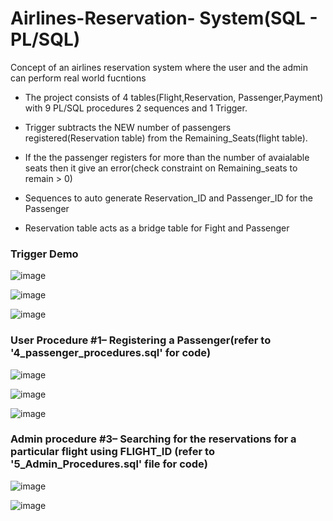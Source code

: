 # Airlines-Reservation- System(SQL - PL/SQL)
Concept of an airlines reservation system where the user and the admin can perform real world fucntions

* The project consists of 4 tables(Flight,Reservation, Passenger,Payment) with 9 PL/SQL procedures 2 sequences and 1 Trigger. 

* Trigger subtracts the NEW number of passengers registered(Reservation table) from the Remaining_Seats(flight table). 
* If the the passenger registers for more than the number of avaialable seats then it give an error(check constraint on Remaining_seats to remain > 0)
* Sequences to auto generate Reservation_ID and Passenger_ID for the Passenger
* Reservation table acts as a bridge table for Fight and Passenger

### Trigger Demo
![image](https://user-images.githubusercontent.com/52587103/60775991-9ee94f00-a0f6-11e9-8559-b63b9c9042c9.png)

![image](https://user-images.githubusercontent.com/52587103/60775992-a3ae0300-a0f6-11e9-958a-6743d5fd43d8.png)

![image](https://user-images.githubusercontent.com/52587103/60775994-a6a8f380-a0f6-11e9-8fd0-2794e94db96c.png)

### User Procedure #1– Registering a Passenger(refer to '4_passenger_procedures.sql' for code)

![image](https://user-images.githubusercontent.com/52587103/60775999-ac9ed480-a0f6-11e9-809e-c9814aa838a4.png)

![image](https://user-images.githubusercontent.com/52587103/60776001-af99c500-a0f6-11e9-8150-4107c8afabf6.png)

![image](https://user-images.githubusercontent.com/52587103/60776006-b1fc1f00-a0f6-11e9-8640-0a6f887e44d9.png)

### Admin procedure #3– Searching for the reservations for a particular flight using FLIGHT_ID (refer to '5_Admin_Procedures.sql' file for code)

![image](https://user-images.githubusercontent.com/52587103/60776007-b45e7900-a0f6-11e9-98ce-f666f28a20c6.png)

![image](https://user-images.githubusercontent.com/52587103/60776011-b7596980-a0f6-11e9-98d9-7c928a811ccc.png)
